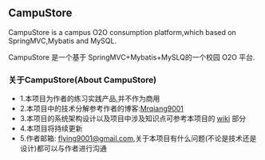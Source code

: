 ## CampuStore

CampuStore is a campus O2O consumption platform,which based on SpringMVC,Mybatis and MySQL.  
    
CampuStore 是一个基于 SpringMVC+Mybatis+MySLQ的一个校园 O2O 平台.  

### 关于CampuStore(About CampuStore)
- 1.本项目为作者的练习实践产品,并不作为商用  
- 2.本项目中的技术分解参考作者的博客:[Mrqiang9001](http://blog.csdn.net/mrqiang9001 "http://blog.csdn.net/mrqiang9001")  
- 3.本项目的系统架构设计以及项目中涉及知识点可参考本项目的 [wiki](https://github.com/Flying9001/campustore/wiki "https://github.com/Flying9001/campustore/wiki") 部分
- 4.本项目将持续更新
- 5.作者邮箱: <flying9001@gmail.com>,关于本项目有什么问题(不论是技术还是设计)都可以与作者进行沟通
    
    
    










